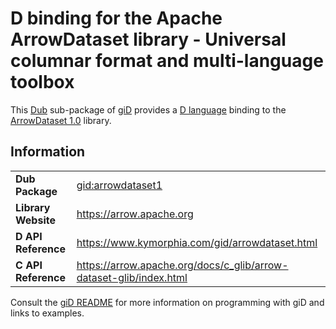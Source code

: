 # D binding for the Apache ArrowDataset library - Universal columnar format and multi-language toolbox

This [Dub](https://dub.pm/) sub-package of [giD](https://gid.dub.pm) provides a [D language](https://www.dlang.org) binding to the [ArrowDataset 1.0](https://arrow.apache.org) library.

## Information

|     |     |
| --- | --- |
| **Dub Package**          | [gid:arrowdataset1](https://code.dlang.org/packages/gid%3Aarrowdataset1)         |
| **Library Website**      | https://arrow.apache.org                                                         |
| **D API Reference**      | https://www.kymorphia.com/gid/arrowdataset.html                                  |
| **C API Reference**      | https://arrow.apache.org/docs/c_glib/arrow-dataset-glib/index.html               |

Consult the [giD README](https://github.com/Kymorphia/gid) for more information on programming with giD and links to examples.
